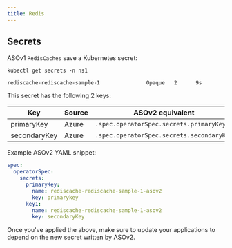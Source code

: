 ```yaml
---
title: Redis
---
```

## Secrets

ASOv1 `RedisCaches` save a Kubernetes secret:

```
kubectl get secrets -n ns1

rediscache-rediscache-sample-1               Opaque   2      9s
```

This secret has the following 2 keys:

| Key               | Source | ASOv2 equivalent                          |
|-------------------|--------|-------------------------------------------|
| primaryKey        | Azure  | `.spec.operatorSpec.secrets.primaryKey`   |
| secondaryKey      | Azure  | `.spec.operatorSpec.secrets.secondaryKey` |

Example ASOv2 YAML snippet:
```yaml
spec:
  operatorSpec:
    secrets:
      primaryKey:
        name: rediscache-rediscache-sample-1-asov2
        key: primarykey
      key1:
        name: rediscache-rediscache-sample-1-asov2
        key: secondaryKey
```

Once you've applied the above, make sure to update your applications to depend on the new secret
written by ASOv2.
